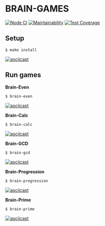 # BRAIN-GAMES

[![Node CI](https://github.com/RD1878/frontend-project-lvl1/workflows/Node%20CI/badge.svg)](https://github.com/RD1878/frontend-project-lvl1/actions)
[![Maintainability](https://api.codeclimate.com/v1/badges/dfc50c2d88cd46d069c1/maintainability)](https://codeclimate.com/github/RD1878/frontend-project-lvl1/maintainability)
[![Test Coverage](https://api.codeclimate.com/v1/badges/dfc50c2d88cd46d069c1/test_coverage)](https://codeclimate.com/github/RD1878/frontend-project-lvl1/test_coverage)

## Setup

```
$ make install
```

[![asciicast](https://asciinema.org/a/Mk0J3zJq5HKWP1kBf3u5hZFx0.svg)](https://asciinema.org/a/Mk0J3zJq5HKWP1kBf3u5hZFx0)

## Run games

**Brain-Even**

```
$ brain-even
```

[![asciicast](https://asciinema.org/a/vYrTvXABIJB9MUgFeyIVZOhyA.svg)](https://asciinema.org/a/vYrTvXABIJB9MUgFeyIVZOhyA)

**Brain-Calc**

```
$ brain-calc
```

[![asciicast](https://asciinema.org/a/acwAzJ9YIb7bl20llFOpYnFGZ.svg)](https://asciinema.org/a/acwAzJ9YIb7bl20llFOpYnFGZ)

**Brain-GCD**

```
$ brain-gcd
```

[![asciicast](https://asciinema.org/a/858BtZmZSrlbodnwPWT3bRega.svg)](https://asciinema.org/a/858BtZmZSrlbodnwPWT3bRega)


**Brain-Progression**

```
$ brain-progression
```

[![asciicast](https://asciinema.org/a/oWOyIXH8IGZes7ex6yOLUFyEA.svg)](https://asciinema.org/a/oWOyIXH8IGZes7ex6yOLUFyEA)

**Brain-Prime**

```
$ brain-prime
```

[![asciicast](https://asciinema.org/a/cOxJjMzs14XwR3SfiJ2DT2vEL.svg)](https://asciinema.org/a/cOxJjMzs14XwR3SfiJ2DT2vEL)
